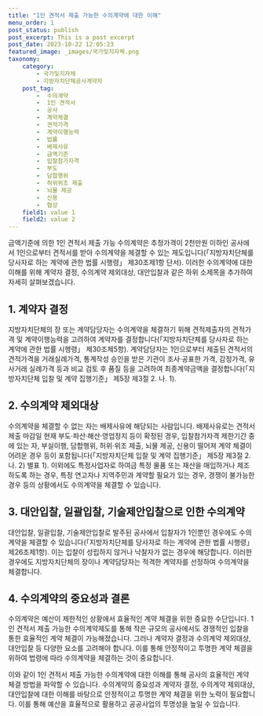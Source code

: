 ```yaml
---
title: "1인 견적서 제출 가능한 수의계약에 대한 이해"
menu_order: 1
post_status: publish
post_excerpt: This is a post excerpt
post_date: 2023-10-22 12:05:23
featured_image: _images/국가및지자체.png
taxonomy:
    category:
        - 국가및지자체
        - 지방자치단체공사계약자
    post_tag:
        -  수의계약
        -  1인 견적서
        -  공사
        -  계약체결
        -  견적가격
        -  계약이행능력
        -  법률
        -  배제사유
        -  금액기준
        -  입찰참가자격
        -  부도
        -  담합행위
        -  허위위조 제출
        -  뇌물 제공
        -  신용
        -  협상
    field1: value 1
    field2: value 2
---
```



금액기준에 의한 1인 견적서 제출 가능 수의계약은 추정가격이 2천만원 이하인 공사에서 1인으로부터 견적서를 받아 수의계약을 체결할 수 있는 제도입니다(「지방자치단체를 당사자로 하는 계약에 관한 법률 시행령」 제30조제1항 단서). 이러한 수의계약에 대한 이해를 위해 계약자 결정, 수의계약 제외대상, 대안입찰과 같은 하위 소제목을 추가하여 자세히 살펴보겠습니다.

## 1. 계약자 결정

지방자치단체의 장 또는 계약담당자는 수의계약을 체결하기 위해 견적제출자의 견적가격 및 계약이행능력을 고려하여 계약자를 결정합니다(「지방자치단체를 당사자로 하는 계약에 관한 법률 시행령」 제30조제5항). 계약담당자는 1인으로부터 제출된 견적서의 견적가격을 거래실례가격, 통계작성 승인을 받은 기관이 조사·공표한 가격, 감정가격, 유사거래 실례가격 등과 비교 검토 후 품질 등을 고려하여 최종계약금액을 결정합니다(「지방자치단체 입찰 및 계약 집행기준」 제5장 제3절 2. 나. 1).

## 2. 수의계약 제외대상

수의계약을 체결할 수 없는 자는 배제사유에 해당되는 사람입니다. 배제사유로는 견적서 제출 마감일 현재 부도·파산·해산·영업정지 등이 확정된 경우, 입찰참가자격 제한기간 중에 있는 자, 부실이행, 담합행위, 허위·위조 제출, 뇌물 제공, 신용이 떨어져 계약 체결이 어려운 경우 등이 포함됩니다(「지방자치단체 입찰 및 계약 집행기준」 제5장 제3절 2. 나. 2) 별표 1). 이외에도 특정사업자로 하여금 특정 물품 또는 재산을 매입하거나 제조하도록 하는 경우, 특정 연고자나 지역주민과 계약할 필요가 있는 경우, 경쟁이 불가능한 경우 등의 상황에서도 수의계약을 체결할 수 있습니다.

## 3. 대안입찰, 일괄입찰, 기술제안입찰으로 인한 수의계약

대안입찰, 일괄입찰, 기술제안입찰로 발주된 공사에서 입찰자가 1인뿐인 경우에도 수의계약을 체결할 수 있습니다(「지방자치단체를 당사자로 하는 계약에 관한 법률 시행령」 제26조제1항). 이는 입찰이 성립하지 않거나 낙찰자가 없는 경우에 해당합니다. 이러한 경우에도 지방자치단체의 장이나 계약담당자는 적격한 계약자를 선정하여 수의계약을 체결합니다.

## 4. 수의계약의 중요성과 결론

수의계약은 예산이 제한적인 상황에서 효율적인 계약 체결을 위한 중요한 수단입니다. 1인 견적서 제출 가능한 수의계약제도를 통해 작은 규모의 공사에서도 경쟁적인 입찰을 통한 효율적인 계약 체결이 가능해졌습니다. 그러나 계약자 결정과 수의계약 제외대상, 대안입찰 등 다양한 요소를 고려해야 합니다. 이를 통해 안정적이고 투명한 계약 체결을 위하여 법령에 따라 수의계약을 체결하는 것이 중요합니다.

이와 같이 1인 견적서 제출 가능한 수의계약에 대한 이해를 통해 공사의 효율적인 계약 체결 방법을 파악할 수 있습니다. 수의계약의 중요성과 계약자 결정, 수의계약 제외대상, 대안입찰에 대한 이해를 바탕으로 안정적이고 투명한 계약 체결을 위한 노력이 필요합니다. 이를 통해 예산을 효율적으로 활용하고 공공사업의 투명성을 높일 수 있습니다.
